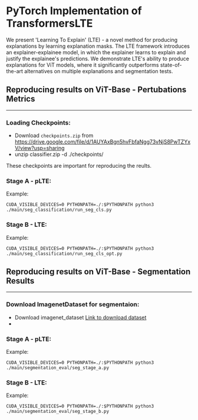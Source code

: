 # PyTorch Implementation of TransformersLTE

We present 'Learning To Explain' (LTE) - a novel method for producing explanations by learning explanation masks. The LTE framework introduces an explainer-explainee model, in which the explainer learns to explain and justify the explainee's predictions. We demonstrate LTE's ability to produce explanations for ViT models, where it significantly outperforms state-of-the-art alternatives on multiple explanations and segmentation tests. 


## Reproducing results on ViT-Base - Pertubations Metrics
---
### Loading Checkpoints:
- Download `checkpoints.zip` from https://drive.google.com/file/d/1AUYAxBgn5hvFbfaNgg73vNjS8PwTZYxV/view?usp=sharing 
- unzip classifier.zip -d ./checkpoints/

These checkpoints are important for reproducing the reults.

### Stage A - pLTE:
Example:
```
CUDA_VISIBLE_DEVICES=0 PYTHONPATH=./:$PYTHONPATH python3 ./main/seg_classification/run_seg_cls.py

```

### Stage B - LTE:

Example:
```
CUDA_VISIBLE_DEVICES=0 PYTHONPATH=./:$PYTHONPATH python3 ./main/seg_classification/run_seg_cls_opt.py

```
## Reproducing results on ViT-Base - Segmentation Results
---
### Download ImagenetDataset for segmentaion:
- Download imagenet_dataset [Link to download dataset](http://calvin-vision.net/bigstuff/proj-imagenet/data/gtsegs_ijcv.mat)
- 
### Stage A - pLTE:
Example:
```
CUDA_VISIBLE_DEVICES=0 PYTHONPATH=./:$PYTHONPATH python3 ./main/segmentation_eval/seg_stage_a.py

```

### Stage B - LTE:

Example:
```
CUDA_VISIBLE_DEVICES=0 PYTHONPATH=./:$PYTHONPATH python3 ./main/segmentation_eval/seg_stage_b.py

```
